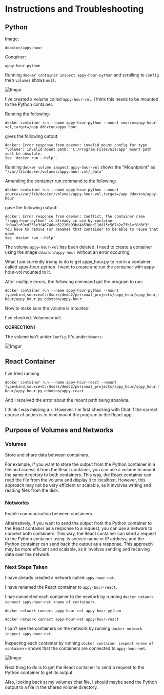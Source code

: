 # Instructions and Troubleshooting

## Python

Image:
```
ddoxton/appy-hour
```

Container: 
```
appy-hour-python
```

Running `docker container inspect appy-hour-python` and scrolling to `Config` then `volumes` shows `null`.

![Imgur](https://i.imgur.com/HGwe1I4.png)

I've created a volume called `appy-hour-vol`. I think this needs to be mounted to the Python container.

Running the following:

```
docker container run --name appy-hour-python --mount source=appy-hour-vol,target=/app ddoxton/appy hour
```

gives the following output:

```
docker: Error response from daemon: invalid mount config for type "volume": invalid mount path: 'C:/Program Files/Git/app' mount path must be absolute.
See 'docker run --help'.
```

Running `docker volume inspect appy-hour-vol` shows the "Mountpoint" as `"/var/lib/docker/volumes/appy-hour-vol/_data"`

Amending the container run command to the following:

```
docker container run --name appy-hour-python --mount source=/var/lib/docker/volumes/appy-hour-vol,target=/app ddoxton/appy-hour
```

gave the following output:

```
docker: Error response from daemon: Conflict. The container name "/appy-hour-python" is already in use by container "d0aa2c69ed256e3f46746ab52220b93bd4b590dd11d815c567b2e73b1ef8d0f3". You have to remove (or rename) that container to be able to reuse that name.
See 'docker run --help'
```

The volume `appy-hour-vol` has been deleted. I need to create a container using the image `ddoxton/appy-hour` without an error occurring.

What I am currently trying to do is get appy_hour.py to run in a container called appy-hour-python. I want to create and run the container with appy-hour-vol mounted to it.

After multiple errors, the following command got the program to run:

```
docker container run --name appy-hour-python --mount type=bind,source=C:/Users/dedo2/personal_projects/appy_hour/appy_hour,target=/app/ddoxton/appy-hour/appy_hour.py ddoxton/appy-hour
```

Now to make sure the volume is mounted.

I've checked. Volumes=null.

**CORRECTION!**

The volume isn't under `Config`. It's under `Mounts`:

![Imgur](https://i.imgur.com/yRjL4do.png)

## React Container

I've tried running:

```
docker container run --name appy-hour-react --mount type=bind,source=C:/Users/dedo2/personal_projects/appy_hour/appy_hour,target=app/ddoxton/appy-hour/appy_hour.py ddoxton/appy-react
```

And I received the error about the mount path being absolute.

I think I was missing a `/`. However. I'm first checking with Chat if the correct course of action is to bind mount the program to the React app.

## Purpose of Volumes and Networks

### Volumes
Store and share data between containers.

For example, if you want to store the output from the Python container in a file and access it from the React container, you can use a volume to mount the same directory to both containers. This way, the React container can read the file from the volume and display it to localhost. However, this approach may not be very efficient or scalable, as it involves writing and reading files from the disk.

### Networks
Enable communication between containers.

Alternatively, if you want to send the output from the Python container to the React container as a response to a request, you can use a network to connect both containers. This way, the React container can send a request to the Python container using its service name or IP address, and the Python container can send back the output as a response. This approach may be more efficient and scalable, as it involves sending and receiving data over the network.

### Next Steps Taken

I have already created a network called `appy-hour-net`.

I have renamed the React container to `appy-hour-react`.

I hae connected each container to the newtork by running `docker network connect appy-hour-net <name of container>`.

```
docker network connect appy-hour-net appy-hour-python
```

```
docker network connect appy-hour-net appy-hour-react
```

I can't see the containers on the network by running `docker network inspect appy-hour-net`.

Inspecting each container by running `docker container inspect <name of container>` shows that the containers are connected to `appy-hour-net`.

![Imgur](https://i.imgur.com/xM2dTZV.png)

Next thing to do is to get the React container to send a request to the Python container to get its output.

Also, looking back at my volumes chat file, I should maybe send the Python output to a file in the shared volume directory.